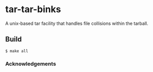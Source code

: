 # tar-tar-binks
A unix-based tar facility that handles file collisions within the tarball.

## Build
```shell
$ make all
```

### Acknowledgements
